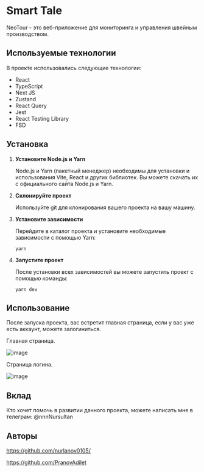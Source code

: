 # Smart Tale

NeoTour - это веб-приложение для мониторинга и управления швейным производством.

## Используемые технологии

В проекте использовались следующие технологии:

- React
- TypeScript
- Next JS
- Zustand
- React Query
- Jest
- React Testing Library
- FSD


## Установка

1. **Установите Node.js и Yarn**

   Node.js и Yarn (пакетный менеджер) необходимы для установки и использования Vite, React и других библиотек. Вы можете скачать их с официального сайта Node.js и Yarn.


2. **Склонируйте проект**

   Используйте git для клонирования вашего проекта на вашу машину.

3. **Установите зависимости**

   Перейдите в каталог проекта и установите необходимые зависимости с помощью Yarn:

   ```
   yarn
   ```

4. **Запустите проект**

   После установки всех зависимостей вы можете запустить проект с помощью команды:

   ```
   yarn dev
   ```

## Использование

После запуска проекта, вас встретит главная страница, если у вас уже есть аккаунт, можете залогиниться.

Главная страница.

![image](https://github.com/nurlanov0105/smart-tale/assets/126797112/8a817e49-a29e-4168-9cc9-d527e21bc947)


Страница логина.

![image](https://github.com/nurlanov0105/smart-tale/assets/126797112/badf8c23-6f22-4b46-866a-8e78db92017b)


## Вклад

Кто хочет помочь в развитии данного проекта, можете написать мне в телеграм: @nnnNursultan

## Авторы

https://github.com/nurlanov0105/

https://github.com/PranovAdilet
